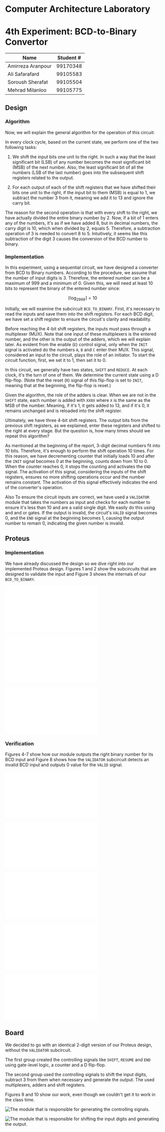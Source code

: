 # Computer Architecture Laboratory
# 4th Experiment: BCD-to-Binary Convertor

|       Name        | Student # |
|-------------------|-----------|
| Amirreza Aranpour | 99170348  |
|  Ali Safarafard   | 99105583  |
| Soroush Sherafat  | 99105504  |
|  Mehrad Milanloo  | 99105775  |

## Design

### Algorithm

Now, we will explain the general algorithm for the operation of this circuit:

In every clock cycle, based on the current state, we perform one of the two following tasks:

1. We shift the input bits one unit to the right. In such a way that the least significant bit (LSB) of any number becomes the most significant bit (MSB) of the next number. Also, the least significant bit of all the numbers (LSB of the last number) goes into the subsequent shift registers related to the output.

2. For each output of each of the shift registers that we have shifted their bits one unit to the right, if the input bit to them (MSB) is equal to $1$, we subtract the number $3$ from it, meaning we add it to $13$ and ignore the carry bit.

The reason for the second operation is that with every shift to the right, we have actually divided the entire binary number by $2$. Now, if a bit of $1$ enters any of the numbers, it's as if we have added $8$, but in decimal numbers, the carry digit is $10$, which when divided by $2$, equals $5$. Therefore, a subtraction operation of $3$ is needed to convert $8$ to $5$. Intuitively, it seems like this subtraction of the digit $3$ causes the conversion of the BCD number to binary.

### Implementation

In this experiment, using a sequential circuit, we have designed a converter from BCD to Binary numbers. According to the procedure, we assume that the number of input digits is 3. Therefore, the entered number can be a maximum of $999$ and a minimum of $0$. Given this, we will need at least $10$ bits to represent the binary of the entered number since:

$$\lceil \log_2999 \rceil = 10$$

Initially, we will examine the subcircuit `BCD_TO_BINARY`. First, it's necessary to read the inputs and save them into the shift registers. For each BCD digit, we have set a shift register to ensure the circuit's clarity and readability.

Before reaching the 4-bit shift registers, the inputs must pass through a multiplexer (MUX). Note that one input of these multiplexers is the entered number, and the other is the output of the adders, which we will explain later. As evident from the enable (`E`) control signal, only when the `INIT` signal is activated do the numbers `A`, `B` and `C` enter their MUX. This signal, considered an input to the circuit, plays the role of an initiator. To start the circuit function, first, we set it to 1, then set it to 0.

In this circuit, we generally have two states, `SHIFT` and `REDUCE`. At each clock, it's the turn of one of them. We determine the current state using a D flip-flop. (Note that the reset (`R`) signal of this flip-flop is set to `INIT`, meaning that at the beginning, the flip-flop is reset.)

Given the algorithm, the role of the adders is clear. When we are not in the `SHIFT` state, each number is added with `XX0X` where `X` is the same as the MSB of the number. Meaning, if it's $1$, it gets added to $13$, and if it's $0$, it remains unchanged and is reloaded into the shift register.

Ultimately, we have three 4-bit shift registers. The output bits from the previous shift registers, as we explained, enter these registers and shifted to the right at every stage. But the question is, how many times should we repeat this algorithm?

As mentioned at the beginning of the report, 3-digit decimal numbers fit into $10$ bits. Therefore, it's enough to perform the shift operation $10$ times. For this reason, we have decrementing counter that initially loads $10$ and after the `INIT` signal becomes $0$ at the beginning, counts down from $10$ to $0$. When the counter reaches $0$, it stops the counting and activates the `END` signal. The activation of this signal, considering the inputs of the shift registers, ensures no more shifting operations occur and the number remains constant. The activation of this signal effectively indicates the end of the converter's operation.

Also To ensure the circuit inputs are correct, we have used a `VALIDATOR` module that takes the numbers as input and checks for each number to ensure it's less than $10$ and are a valid single digit. We easily do this using and and or gates. If the output is invalid, the circuit's `VALID` signal becomes $0$, and the `END` signal at the beginning becomes $1$, causing the output number to remain $0$, indicating the given number is invalid.

## Proteus

### Implementation

We have already discussed the design so we dive right into our implemented Proteus design. Figures 1 and 2 show the subcircuits that are designed to validate the input and Figure 3 shows the internals of our `BCD_TO_BINARY`.

![The `VALIDATOR` subcircuit checks if any of the BCD digits are greater than $9$ and therefore, invalid. It does the comparison using `NUMBER_VALIDATOR` subcircuits. If that is the case, we mark the input as invalid using the `VALID` output signal.](Proteus/Photos/validator.PDF "The `VALIDATOR` subcircuit checks if any of the BCD digits are greater than $9$ and therefore, invalid. It does the comparison using `NUMBER_VALIDATOR` subcircuits. If that is the case, we mark the input as invalid using the `VALID` output signal.")

![A `NUMBER_VALIDATOR` subcircuit instance simply takes a BCD digit as the argument and checks if it has a value greater than $9$ using a simple SoP equation.](Proteus/Photos/d-validator.PDF "A `NUMBER_VALIDATOR` subcircuit instance simply takes a BCD digit as the argument and checks if it has a value greater than $9$ using a simple SoP equation.")

![Internals of the `BCD_TO_BINARY` module. The details of what we do is explained in the previous section](Proteus/Photos/inside.PDF "Overview of the multiplier.")

### Verification

Figures 4-7 show how our module outputs the right binary number for its BCD input and Figure 8 shows how the `VALIDATOR` subcircuit detects an invalid BCD input and outputs $0$ value for the `VALID` signal.

![`BCD_TO_BINARY` module outputs `0000001101` when its input is $13$.](Proteus/Photos/example013.PDF "`BCD_TO_BINARY` module outputs `0000001101` when its input is $13$.")

![`BCD_TO_BINARY` module outputs `0100000010` when its input is $258$.](Proteus/Photos/example258.PDF "`BCD_TO_BINARY` module outputs `0100000010` when its input is $258$.")

![`BCD_TO_BINARY` module outputs `0111001101` when its input is $461$.](Proteus/Photos/example461.PDF "`BCD_TO_BINARY` module outputs `0111001101` when its input is $461$.")

![`BCD_TO_BINARY` module outputs `1110000111` when its input is $903$.](Proteus/Photos/example903.PDF "`BCD_TO_BINARY` module outputs `1110000111` when its input is $903$.")

![`BCD_TO_BINARY` module marks the output as invalid when its input is $B55$.](Proteus/Photos/invalid.PDF "`BCD_TO_BINARY` module marks the output as invalid when its input is $B55$.")

## Board

We decided to go with an identical 2-digit version of our Proteus design, without the `VALIDATOR` subcircuit.

The first group created the controlling signals like `SHIFT`, `RESUME` and `END` using gate-level logic, a counter and a D flip-flop.

The second group used the controlling signals to shift the input digits, subtract $3$ from them when necessary and generate the output. The used multiplexers, adders and shift registers.

Figures 9 and 10 show our work, even though we couldn't get it to work in the class time.

![The module that is responsible for generating the controlling signals.](Board/Photos/control.jpg "The module that is responsible for generating the controlling signals.")

![The module that is responsible for shifting the input digits and generating the output.](Board/Photos/shift.jpg "The module that is responsible for shifting the input digits and generating the output.")
